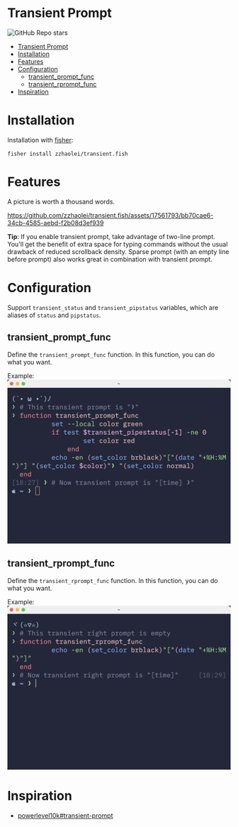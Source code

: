 Transient Prompt
===
![GitHub Repo stars](https://img.shields.io/github/stars/zzhaolei/transient.fish)

- [Transient Prompt](#transient-prompt)
- [Installation](#installation)
- [Features](#features)
- [Configuration](#configuration)
  - [transient\_prompt\_func](#transient_prompt_func)
  - [transient\_rprompt\_func](#transient_rprompt_func)
- [Inspiration](#inspiration)

# Installation
Installation with [fisher](https://github.com/jorgebucaran/fisher):
```fish
fisher install zzhaolei/transient.fish
```

# Features
A picture is worth a thousand words.


https://github.com/zzhaolei/transient.fish/assets/17561793/bb70cae6-34cb-4585-aebd-f2b08d3ef939

<!-- ![Transient Prompt](./media/transient.mp4) -->

**Tip**: If you enable transient prompt, take advantage of two-line prompt. You'll get the benefit of extra space for typing commands without the usual drawback of reduced scrollback density. Sparse prompt (with an empty line before prompt) also works great in combination with transient prompt.

# Configuration

Support `transient_status` and `transient_pipstatus` variables, which are aliases of `status` and `pipstatus`.

## transient_prompt_func
Define the `transient_prompt_func` function. In this function, you can do what you want.

Example:
![transient_prompt_func](./media/transient_prompt_func.png)

## transient_rprompt_func
Define the `transient_rprompt_func` function. In this function, you can do what you want.

Example:
 ![transient_prompt_func](./media/transient_rprompt_func.png)

# Inspiration
 - [powerlevel10k#transient-prompt](https://github.com/romkatv/powerlevel10k#transient-prompt)
